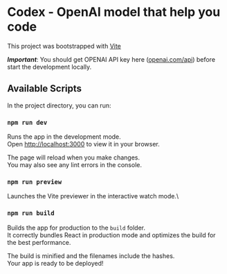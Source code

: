 # Codex - OpenAI model that help you code
This project was bootstrapped with [Vite](https://github.com/vitejs/vite)

***Important***: You should get OPENAI API key here ([openai.com/api](openai.com/api)) before start the development locally.

## Available Scripts

In the project directory, you can run:

### `npm run dev`

Runs the app in the development mode.\
Open [http://localhost:3000](http://localhost:3000) to view it in your browser.

The page will reload when you make changes.\
You may also see any lint errors in the console.

### `npm run preview`

Launches the Vite previewer in the interactive watch mode.\

### `npm run build`

Builds the app for production to the `build` folder.\
It correctly bundles React in production mode and optimizes the build for the best performance.

The build is minified and the filenames include the hashes.\
Your app is ready to be deployed!
